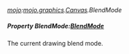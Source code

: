 _[mojo](../../modules/mojo/mojo-module.md):[mojo.graphics](../../modules/mojo/mojo-graphics.md).[Canvas](../../modules/mojo/mojo-graphics-canvas.md).BlendMode_
##### Property BlendMode:[BlendMode](../../modules/mojo/mojo-graphics-blendmode.md)
The current drawing blend mode.

